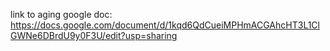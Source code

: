 link to aging google doc:
https://docs.google.com/document/d/1kqd6QdCueiMPHmACGAhcHT3L1ClGWNe6DBrdU9y0F3U/edit?usp=sharing
